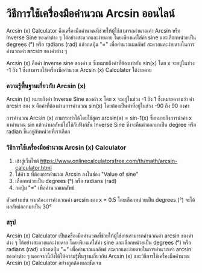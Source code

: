 วิธีการใช้เครื่องมือคำนวณ Arcsin ออนไลน์
========================================

Arcsin (x) Calculator คือเครื่องมือคำนวณที่ช่วยให้ผู้ใช้สามารถคำนวณค่า Arcsin หรือ Inverse Sine ของค่าต่าง ๆ ได้อย่างสะดวกและง่ายดาย โดยเพียงแค่ใส่ค่า sine และเลือกหน่วยเป็น degrees (°) หรือ radians (rad) แล้วกดปุ่ม "=" เพื่อคำนวณผลลัพธ์ สะดวกและง่ายดายในการคำนวณค่า arcsin ของค่าต่าง ๆ

Arcsin (x) คือค่า inverse sine ของค่า x ซึ่งหมายถึงค่าที่ต้องเท่ากับ sin(x) โดย x จะอยู่ในช่วง -1 ถึง 1 ซึ่งสามารถใช้เครื่องมือคำนวณ Arcsin (x) Calculator ได้ง่ายดาย

### ความรู้พื้นฐานเกี่ยวกับ Arcsin (x)

Arcsin (x) หมายถึงค่า Inverse Sine ของค่า x โดย x จะอยู่ในช่วง -1 ถึง 1 ซึ่งหมายความว่า ค่า arcsin ของ x คือค่าที่ต้องผ่านการคำนวณ sin(x) โดยต้องเป็นค่าที่อยู่ในช่วง -90 ถึง 90 องศา

การคำนวณ Arcsin (x) สามารถทำได้โดยใช้สูตร arcsin(x) = sin-1(x) ซึ่งหมายถึงการนำค่า x มาคำนวณ sin แล้วนำผลลัพธ์ไปใช้กับฟังก์ชัน Inverse Sine ซึ่งจะคืนค่าออกมาเป็น degree หรือ radian ขึ้นอยู่กับหน่วยที่เราเลือก

### วิธีการใช้เครื่องมือคำนวณ Arcsin (x) Calculator

1. เข้าสู่เว็บไซต์ <https://www.onlinecalculatorsfree.com/th/math/arcsin-calculator.html>
2. ใส่ค่า x ที่ต้องการคำนวณ Arcsin ลงในช่อง "Value of sine"
3. เลือกหน่วยเป็น degrees (°) หรือ radians (rad)
4. กดปุ่ม "=" เพื่อคำนวณผลลัพธ์

ตัวอย่างเช่น หากต้องการคำนวณค่า arcsin ของ x = 0.5 โดยเลือกหน่วยเป็น degrees (°) จะได้ผลลัพธ์ออกมาเป็น 30°

### สรุป

Arcsin (x) Calculator เป็นเครื่องมือคำนวณที่ช่วยให้ผู้ใช้งานสามารถคำนวณค่า arcsin ของค่าต่าง ๆ ได้อย่างสะดวกและง่ายดาย โดยเพียงแค่ใส่ค่า sine และเลือกหน่วยเป็น degrees (°) หรือ radians (rad) แล้วกดปุ่ม "=" เพื่อคำนวณผลลัพธ์ สะดวกและง่ายดายในการคำนวณค่า arcsin ของค่าต่าง ๆ นอกจากนี้ยังได้ให้ความรู้พื้นฐานเกี่ยวกับ Arcsin (x) และวิธีการใช้เครื่องมือคำนวณ Arcsin (x) Calculator อย่างถูกต้องและชัดเจน
